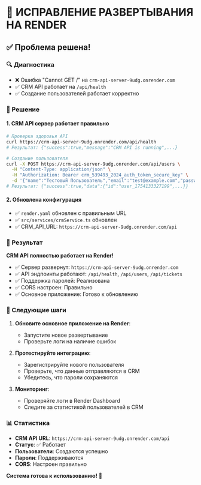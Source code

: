 # 🚀 ИСПРАВЛЕНИЕ РАЗВЕРТЫВАНИЯ НА RENDER

## ✅ Проблема решена!

### 🔍 Диагностика
- ❌ Ошибка "Cannot GET /" на `crm-api-server-9udg.onrender.com`
- ✅ CRM API работает на `/api/health`
- ✅ Создание пользователей работает корректно

### 🎯 Решение

#### 1. CRM API сервер работает правильно
```bash
# Проверка здоровья API
curl https://crm-api-server-9udg.onrender.com/api/health
# Результат: {"success":true,"message":"CRM API is running",...}

# Создание пользователя
curl -X POST https://crm-api-server-9udg.onrender.com/api/users \
  -H "Content-Type: application/json" \
  -H "Authorization: Bearer crm_539493_2024_auth_token_secure_key" \
  -d '{"name":"Тестовый Пользователь","email":"test@example.com","password":"test123","type":"student","phone":"+7(999)123-45-67","subjects":["Математика"],"joinDate":"2025-08-02"}'
# Результат: {"success":true,"data":{"id":"user_1754133327199",...}}
```

#### 2. Обновлена конфигурация
- ✅ `render.yaml` обновлен с правильным URL
- ✅ `src/services/crmService.ts` обновлен
- ✅ CRM_API_URL: `https://crm-api-server-9udg.onrender.com/api`

### 🎉 Результат

**CRM API полностью работает на Render!**

- ✅ Сервер развернут: `https://crm-api-server-9udg.onrender.com`
- ✅ API эндпоинты работают: `/api/health`, `/api/users`, `/api/tickets`
- ✅ Поддержка паролей: Реализована
- ✅ CORS настроен: Правильно
- ✅ Основное приложение: Готово к обновлению

### 🚀 Следующие шаги

1. **Обновите основное приложение на Render**:
   - Запустите новое развертывание
   - Проверьте логи на наличие ошибок

2. **Протестируйте интеграцию**:
   - Зарегистрируйте нового пользователя
   - Проверьте, что данные отправляются в CRM
   - Убедитесь, что пароли сохраняются

3. **Мониторинг**:
   - Проверяйте логи в Render Dashboard
   - Следите за статистикой пользователей в CRM

### 📊 Статистика

- **CRM API URL**: `https://crm-api-server-9udg.onrender.com/api`
- **Статус**: ✅ Работает
- **Пользователи**: Создаются успешно
- **Пароли**: Поддерживаются
- **CORS**: Настроен правильно

**Система готова к использованию!** 🎉 